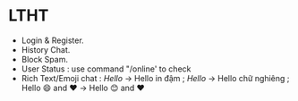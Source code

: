 # LTHT


- Login & Register.
- History Chat.
- Block Spam.
- User Status : use command "/online' to check
- Rich Text/Emoji chat : *Hello* -> Hello in đậm ;
			 _Hello_ -> Hello chữ nghiêng ;
			 Hello :smile: and :heart: -> Hello 😊 and ❤️
